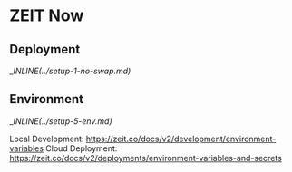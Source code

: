 # ZEIT Now

## Deployment

__INLINE(../_setup-1-no-swap.md)__

## Environment

__INLINE(../_setup-5-env.md)__

Local Development: https://zeit.co/docs/v2/development/environment-variables
Cloud Deployment: https://zeit.co/docs/v2/deployments/environment-variables-and-secrets